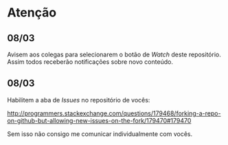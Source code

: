 # Atenção

## 08/03

Avisem aos colegas para selecionarem o botão de *Watch* deste repositório.
Assim todos receberão notificações sobre novo conteúdo.

## 08/03

Habilitem a aba de *Issues* no repositório de vocês:

http://programmers.stackexchange.com/questions/179468/forking-a-repo-on-github-but-allowing-new-issues-on-the-fork/179470#179470

Sem isso não consigo me comunicar individualmente com vocês.
